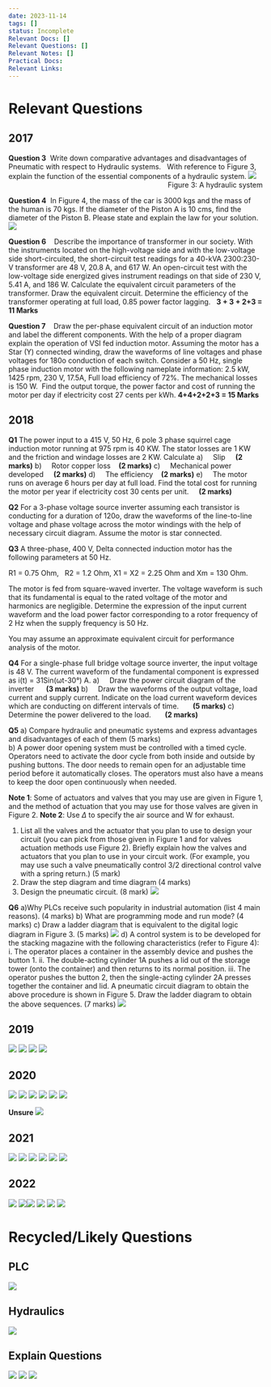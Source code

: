 ```yaml
---
date: 2023-11-14
tags: []
status: Incomplete
Relevant Docs: []
Relevant Questions: []
Relevant Notes: []
Practical Docs: 
Relevant Links:
---
```

# Relevant Questions
## 2017
**Question 3**  Write down comparative advantages and disadvantages of Pneumatic with respect to Hydraulic systems.  
With reference to Figure 3, explain the function of the essential components of a hydraulic system.
![](file:///C:/Users/tyler/AppData/Local/Packages/oice_16_974fa576_32c1d314_b92/AC/Temp/msohtmlclip1/01/clip_image002.png)                                                                               
Figure 3: A hydraulic system

**Question 4**  In Figure 4, the mass of the car is 3000 kgs and the mass of the human is 70 kgs. If the diameter of the Piston A is 10 cms, find the diameter of the Piston B. Please state and explain the law for your solution.
![](Attachments/Pasted%20image%2020231114170843.png)

**Question 6**    Describe the importance of transformer in our society.
With the instruments located on the high-voltage side and with the low-voltage side short-circuited, the short-circuit test readings for a 40-kVA 2300:230-V transformer are 48 V, 20.8 A, and 617 W. An open-circuit test with the low-voltage side energized gives instrument readings on that side of 230 V, 5.41 A, and 186 W.
Calculate the equivalent circuit parameters of the transformer.
Draw the equivalent circuit.
Determine the efficiency of the transformer operating at full load, 0.85 power factor lagging.
  **3 + 3 + 2+3 = 11 Marks**

**Question 7**    Draw the per-phase equivalent circuit of an induction motor and label the different components.
With the help of a proper diagram explain the operation of VSI fed induction motor.
Assuming the motor has a Star (Y) connected winding, draw the waveforms of line voltages and phase voltages for 180o conduction of each switch.
Consider a 50 Hz, single phase induction motor with the following nameplate information: 2.5 kW, 1425 rpm, 230 V, 17.5A, Full load efficiency of 72%. The mechanical losses is 150 W.  Find the output torque, the power factor and cost of running the motor per day if electricity cost 27 cents per kWh.
**4+4+2+2+3 = 15 Marks**


## 2018

**Q1**
The power input to a 415 V, 50 Hz, 6 pole 3 phase squirrel cage induction motor running at 975 rpm is 40 KW. The stator losses are 1 KW and the friction and windage losses are 2 KW. Calculate
a)     Slip     **(2 marks)**
b)     Rotor copper loss    **(2 marks)**
c)     Mechanical power developed     **(2 marks)**
d)     The efficiency    **(2 marks)**
e)     The motor runs on average 6 hours per day at full load. Find the total cost for running the motor per year if electricity cost 30 cents per unit.     **(2 marks)**

**Q2**
For a 3-phase voltage source inverter assuming each transistor is conducting for a duration of 120o, draw the waveforms of the line-to-line voltage and phase voltage across the motor windings with the help of necessary circuit diagram. Assume the motor is star connected.

**Q3**
A three-phase, 400 V, Delta connected induction motor has the following parameters at 50 Hz.

R1 = 0.75 Ohm,   R2 = 1.2 Ohm, X1 = X2 = 2.25 Ohm and Xm = 130 Ohm.

The motor is fed from square-waved inverter. The voltage waveform is such that its fundamental is equal to the rated voltage of the motor and harmonics are negligible. Determine the expression of the input current waveform and the load power factor corresponding to a rotor frequency of 2 Hz when the supply frequency is 50 Hz.

You may assume an approximate equivalent circuit for performance analysis of the motor.

**Q4**
For a single-phase full bridge voltage source inverter, the input voltage is 48 V. The current waveform of the fundamental component is expressed as i(t) = 31Sin(ωt-30°) A.
a)     Draw the power circuit diagram of the inverter      **(3 marks)**
b)     Draw the waveforms of the output voltage, load current and supply current. Indicate on the load current waveform devices which are conducting on different intervals of time.       **(5 marks)**
c)     Determine the power delivered to the load.       **(2 marks)**

**Q5**
 a) Compare hydraulic and pneumatic systems and express advantages and disadvantages of each of them (5 marks)                                                                                                                                
 b) A power door opening system must be controlled with a timed cycle. Operators need to activate the door cycle from both inside and outside by pushing buttons. The door needs to remain open for an adjustable time period before it automatically closes. The operators must also have a means to keep the door open continuously when needed.                                               

**Note 1**: Some of actuators and valves that you may use are given in Figure 1, and the method of actuation that you may use for those valves are given in Figure 2.
**Note 2**: Use  $\Delta$ to specify the air source and W for exhaust.                                                                  
1. List all the valves and the actuator that you plan to use to design your circuit (you can pick from those given in Figure 1 and for valves actuation methods use Figure 2). Briefly explain how the valves and actuators that you plan to use in your circuit work. (For example, you may use such a valve     pneumatically control 3/2 directional control valve with a spring return.)  (5 mark)
2. Draw the step diagram and time diagram (4 marks)
3. Design the pneumatic circuit. (8 mark)
![](Attachments/Pasted%20image%2020231114171512.png)

**Q6**
a)Why PLCs receive such popularity in industrial automation (list 4 main reasons).   (4 marks)
b) What are programming mode and run mode? (4 marks)
c) Draw a ladder diagram that is equivalent to the digital logic diagram in Figure 3. (5 marks)
![](Attachments/Pasted%20image%2020231114171628.png)
d) A control system is to be developed for the stacking magazine with the following characteristics (refer to Figure 4):
	i. The operator places a container in the assembly device and pushes the button 1.
	ii. The double-acting cylinder 1A pushes a lid out of the storage tower (onto the container) and then returns to its normal position.
	iii. The operator pushes the button 2, then the single-acting cylinder 2A presses together the container and lid. 
A pneumatic circuit diagram to obtain the above procedure is shown in Figure 5. Draw the ladder diagram to obtain the above sequences. (7 marks)
![](Attachments/Pasted%20image%2020231114171745.png)


## 2019
![](Attachments/Pasted%20image%2020231114171943.png)
![](Attachments/Pasted%20image%2020231114172007.png)
![](Attachments/Pasted%20image%2020231114172031.png)
![](Attachments/Pasted%20image%2020231114172046.png)

## 2020
![](Attachments/Pasted%20image%2020231114172258.png)
![](Attachments/Pasted%20image%2020231114172316.png)
![](Attachments/Pasted%20image%2020231114172346.png)
![](Attachments/Pasted%20image%2020231114172445.png)
![](Attachments/Pasted%20image%2020231114172510.png)
![](Attachments/Pasted%20image%2020231114172526.png)

**Unsure**
![](Attachments/Pasted%20image%2020231114172557.png)

## 2021
![](Attachments/Pasted%20image%2020231114173345.png)
![](Attachments/Pasted%20image%2020231114173407.png)
![](Attachments/Pasted%20image%2020231114173424.png)
![](Attachments/Pasted%20image%2020231114174010.png)
![](Attachments/Pasted%20image%2020231114174548.png)
![](Attachments/Pasted%20image%2020231114174605.png)
## 2022
![](Attachments/Pasted%20image%2020231114174739.png)
![](Attachments/Pasted%20image%2020231114174803.png)![](Attachments/Pasted%20image%2020231114174818.png)
![](Attachments/Pasted%20image%2020231114174845.png)
![](Attachments/Pasted%20image%2020231114174856.png)
![](Attachments/Pasted%20image%2020231114174911.png)

# Recycled/Likely Questions

## PLC
![](Attachments/Pasted%20image%2020231114174911.png)

## Hydraulics
![](Attachments/Pasted%20image%2020231114175906.png)

## Explain Questions
![](Attachments/Pasted%20image%2020231114175436.png)
![](Attachments/Pasted%20image%2020231114173345.png)
![](Attachments/Pasted%20image%2020231114174739.png)